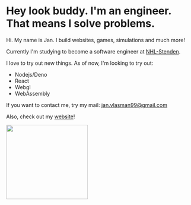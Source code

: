 # Hey look buddy. I'm an engineer. That means I solve problems.

Hi. My name is Jan. I build websites, games, simulations and much more!

Currently I'm studying to become a software engineer at [NHL-Stenden].

I love to try out new things. As of now, I'm looking to try out:
- Nodejs/Deno
- React
- Webgl
- WebAssembly

If you want to contact me, try my mail: jan.vlasman99@gmail.com

Also, check out my [website]!

<img src="https://images-wixmp-ed30a86b8c4ca887773594c2.wixmp.com/f/ece9ecf1-4d5c-4407-b2fc-af1479342fb8/d9u1vwn-e252aa03-df05-46df-b928-2ef6feff2298.png/v1/fill/w_800,h_711,q_80,strp/annoying_dog_by_h_reshii_d9u1vwn-fullview.jpg?token=eyJ0eXAiOiJKV1QiLCJhbGciOiJIUzI1NiJ9.eyJzdWIiOiJ1cm46YXBwOiIsImlzcyI6InVybjphcHA6Iiwib2JqIjpbW3siaGVpZ2h0IjoiPD03MTEiLCJwYXRoIjoiXC9mXC9lY2U5ZWNmMS00ZDVjLTQ0MDctYjJmYy1hZjE0NzkzNDJmYjhcL2Q5dTF2d24tZTI1MmFhMDMtZGYwNS00NmRmLWI5MjgtMmVmNmZlZmYyMjk4LnBuZyIsIndpZHRoIjoiPD04MDAifV1dLCJhdWQiOlsidXJuOnNlcnZpY2U6aW1hZ2Uub3BlcmF0aW9ucyJdfQ.iGzYVAKVy1ULiAc9GfiaYWMDnHu2bdM66Ejhwlxk1cM" width="220" height="200">

[NHL-Stenden]: https://www.nhlstenden.com
[website]: https://portfolio-jan-vlasman.herokuapp.com/index.html
